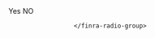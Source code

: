 <finra-radio-group id="default" direction="horizontal" formControlName="hasDiscretion">
                        <finra-radio name="hasDiscretion" slot="item" value="true"   inputId="true">Yes</finra-radio>
                        <finra-radio name="hasDiscretion" slot="item" value="false"  inputId="false">NO</finra-radio>
                      
                      </finra-radio-group>
